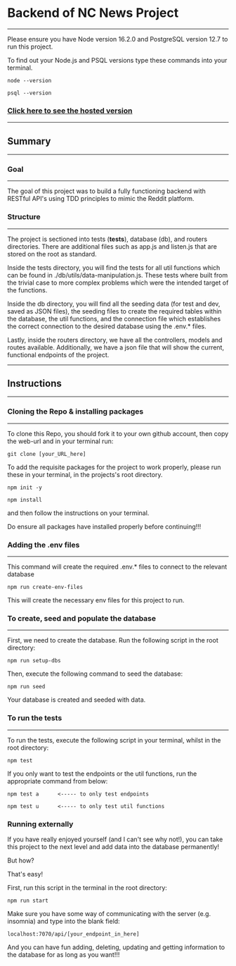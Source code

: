 # Backend of NC News Project
---

Please ensure you have Node version 16.2.0 and PostgreSQL version 12.7 to run this project.

To find out your Node.js and PSQL versions type these commands into your terminal.

```http
node --version

psql --version
```

### [Click here to see the hosted version](https://eddncnewsproject.herokuapp.com/api/)
---
## Summary
---
### Goal
---
The goal of this project was to build a fully functioning backend with RESTful API's using TDD principles to mimic the Reddit platform.

### Structure
---
The project is sectioned into tests (__tests__), database (db), and routers directories. There are additional files such as app.js and listen.js that are stored on the root as standard.

Inside the tests directory, you will find the tests for all util functions which can be found in ./db/utils/data-manipulation.js. These tests where built from the trivial case to more complex problems which were the intended target of the functions.

Inside the db directory, you will find all the seeding data (for test and dev, saved as JSON files), the seeding files to create the required tables within the database, the util functions, and the connection file which establishes the correct connection to the desired database using the .env.* files.

Lastly, inside the routers directory, we have all the controllers, models and routes available. Additionally, we have a json file that will show the current, functional endpoints of the project.

---

## Instructions
---
### Cloning the Repo & installing packages
---
To clone this Repo, you should fork it to your own github account, then copy the web-url and in your terminal run:

```http
git clone [your_URL_here]
```

To add the requisite packages for the project to work properly, please run these in your terminal, in the projects's root directory.

```http
npm init -y

npm install
```
and then follow the instructions on your terminal.

Do ensure all packages have installed properly before continuing!!!

### Adding the .env files
---
This command will create the required .env.* files to connect to the relevant database

```http
npm run create-env-files
```
This will create the necessary env files for this project to run. 

### To create, seed and populate the database
---
First, we need to create the database. Run the following script in the root directory:

```http
npm run setup-dbs
```
Then, execute the following command to seed the database:

```http
npm run seed
```
Your database is created and seeded with data.

### To run the tests
---
To run the tests, execute the following script in your terminal, whilst in the root directory:

```http
npm test
```
If you only want to test the endpoints or the util functions, run the appropriate command from below:
```http
npm test a      <----- to only test endpoints

npm test u      <----- to only test util functions
```

### Running externally
If you have really enjoyed yourself (and I can't see why not!), you can take this project to the next level and add data into the database permanently!

But how?

That's easy! 

First, run this script in the terminal in the root directory:
```http
npm run start
```

Make sure you have some way of communicating with the server (e.g. insomnia) and type into the blank field:

```http
localhost:7070/api/[your_endpoint_in_here]
```

And you can have fun adding, deleting, updating and getting information to the database for as long as you want!!!